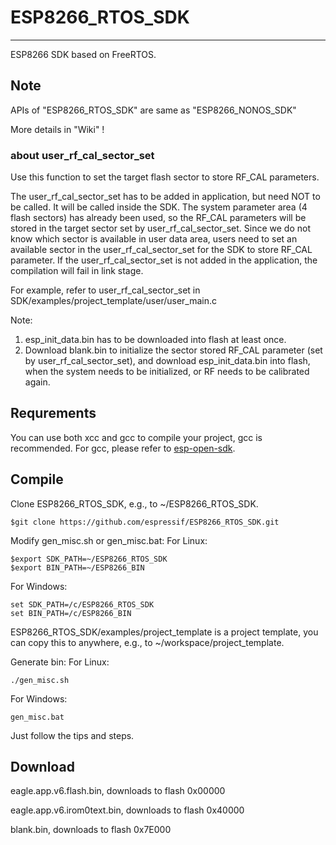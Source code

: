 # ESP8266_RTOS_SDK #

----------

ESP8266 SDK based on FreeRTOS.
   
## Note ##

APIs of "ESP8266_RTOS_SDK" are same as "ESP8266_NONOS_SDK"

More details in "Wiki" !

### about user_rf_cal_sector_set ###

Use this function to set the target flash sector to store RF_CAL parameters. 

The user_rf_cal_sector_set has to be added in application, but need NOT to be called. It will be called inside the SDK.
The system parameter area (4 flash sectors) has already been used, so the RF_CAL parameters will be stored in the target sector set by user_rf_cal_sector_set. Since we do not know which sector is available in user data area, users need to set an available sector in the user_rf_cal_sector_set for the SDK to store RF_CAL parameter. If the user_rf_cal_sector_set is not added in the application, the compilation will fail in link stage.

For example, refer to user_rf_cal_sector_set in SDK/examples/project_template/user/user_main.c

Note:

1. esp_init_data.bin has to be downloaded into flash at least once.
2. Download blank.bin to initialize the sector stored RF_CAL parameter (set by user_rf_cal_sector_set), and download esp_init_data.bin into flash, when the system needs to be initialized, or RF needs to be calibrated again.

## Requrements ##

You can use both xcc and gcc to compile your project, gcc is recommended.
For gcc, please refer to [esp-open-sdk](https://github.com/pfalcon/esp-open-sdk).

  
## Compile ##

Clone ESP8266_RTOS_SDK, e.g., to ~/ESP8266_RTOS_SDK.

    $git clone https://github.com/espressif/ESP8266_RTOS_SDK.git

Modify gen_misc.sh or gen_misc.bat:
For Linux:

    $export SDK_PATH=~/ESP8266_RTOS_SDK
    $export BIN_PATH=~/ESP8266_BIN

For Windows:

    set SDK_PATH=/c/ESP8266_RTOS_SDK
    set BIN_PATH=/c/ESP8266_BIN

ESP8266_RTOS_SDK/examples/project_template is a project template, you can copy this to anywhere, e.g., to ~/workspace/project_template.

Generate bin: 
For Linux:

    ./gen_misc.sh

For Windows:

    gen_misc.bat
   
Just follow the tips and steps.

## Download ##

eagle.app.v6.flash.bin, downloads to flash 0x00000

eagle.app.v6.irom0text.bin, downloads to flash 0x40000

blank.bin, downloads to flash 0x7E000
